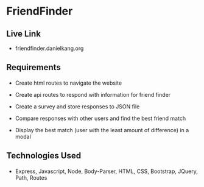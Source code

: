 # FriendFinder

## Live Link
- friendfinder.danielkang.org

## Requirements
####

- Create html routes to navigate the website

- Create api routes to respond with information for friend finder

- Create a survey and store responses to JSON file

- Compare responses with other users and find the best friend match

- Display the best match (user with the least amount of difference) in a modal

## Technologies Used
####
- Express, Javascript, Node, Body-Parser, HTML, CSS, Bootstrap, JQuery, Path, Routes